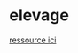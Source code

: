 # elevage

[ressource ici](https://drive.google.com/drive/folders/1I__qjxEh1sCJ4AayCAMzUQfmE0Y2ApiA?usp=sharing)